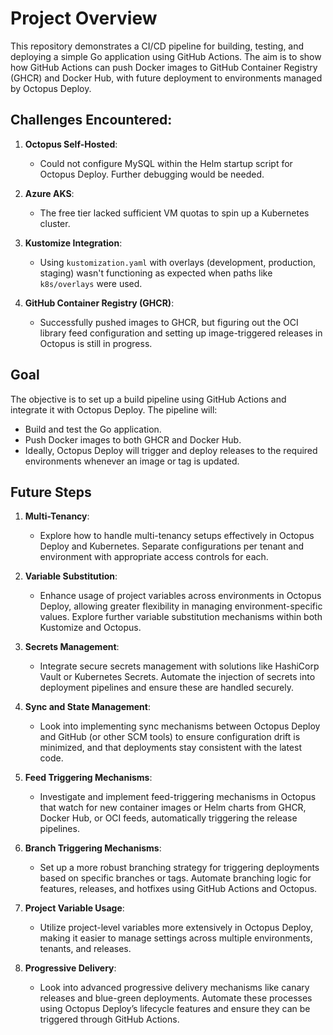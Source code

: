 # Project Overview

This repository demonstrates a CI/CD pipeline for building, testing, and deploying a simple Go application using GitHub Actions. The aim is to show how GitHub Actions can push Docker images to GitHub Container Registry (GHCR) and Docker Hub, with future deployment to environments managed by Octopus Deploy.

## Challenges Encountered:
1. **Octopus Self-Hosted**:  
   - Could not configure MySQL within the Helm startup script for Octopus Deploy. Further debugging would be needed.
   
2. **Azure AKS**:  
   - The free tier lacked sufficient VM quotas to spin up a Kubernetes cluster.

3. **Kustomize Integration**:  
   - Using `kustomization.yaml` with overlays (development, production, staging) wasn't functioning as expected when paths like `k8s/overlays` were used.

4. **GitHub Container Registry (GHCR)**:  
   - Successfully pushed images to GHCR, but figuring out the OCI library feed configuration and setting up image-triggered releases in Octopus is still in progress.

## Goal

The objective is to set up a build pipeline using GitHub Actions and integrate it with Octopus Deploy. The pipeline will:
- Build and test the Go application.
- Push Docker images to both GHCR and Docker Hub.
- Ideally, Octopus Deploy will trigger and deploy releases to the required environments whenever an image or tag is updated.

## Future Steps

1. **Multi-Tenancy**:  
   - Explore how to handle multi-tenancy setups effectively in Octopus Deploy and Kubernetes. Separate configurations per tenant and environment with appropriate access controls for each.

2. **Variable Substitution**:  
   - Enhance usage of project variables across environments in Octopus Deploy, allowing greater flexibility in managing environment-specific values. Explore further variable substitution mechanisms within both Kustomize and Octopus.

3. **Secrets Management**:  
   - Integrate secure secrets management with solutions like HashiCorp Vault or Kubernetes Secrets. Automate the injection of secrets into deployment pipelines and ensure these are handled securely.

4. **Sync and State Management**:  
   - Look into implementing sync mechanisms between Octopus Deploy and GitHub (or other SCM tools) to ensure configuration drift is minimized, and that deployments stay consistent with the latest code.

5. **Feed Triggering Mechanisms**:  
   - Investigate and implement feed-triggering mechanisms in Octopus that watch for new container images or Helm charts from GHCR, Docker Hub, or OCI feeds, automatically triggering the release pipelines.

6. **Branch Triggering Mechanisms**:  
   - Set up a more robust branching strategy for triggering deployments based on specific branches or tags. Automate branching logic for features, releases, and hotfixes using GitHub Actions and Octopus.

7. **Project Variable Usage**:  
   - Utilize project-level variables more extensively in Octopus Deploy, making it easier to manage settings across multiple environments, tenants, and releases.

8. **Progressive Delivery**:  
   - Look into advanced progressive delivery mechanisms like canary releases and blue-green deployments. Automate these processes using Octopus Deploy’s lifecycle features and ensure they can be triggered through GitHub Actions.

